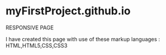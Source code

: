 # myFirstProject.github.io
RESPONSIVE PAGE

I have created this page with use of these markup languages : HTML,HTML5,CSS,CSS3
